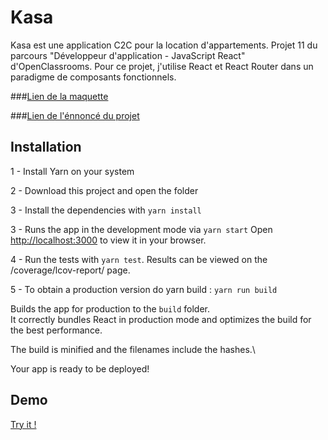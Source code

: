 # Kasa

Kasa est une application C2C pour la location d'appartements. Projet 11 du parcours "Développeur d'application - JavaScript React" d'OpenClassrooms. Pour ce projet, j'utilise React et React Router dans un paradigme de composants fonctionnels.

###[Lien de la maquette](https://www.figma.com/file/bAnXDNqRKCRRP8mY2gcb5p/UI-Design-Kasa-FR?node-id=26%3A79)

###[Lien de l'énnoncé du projet](https://viewscreen.githubusercontent.com/view/pdf?azure_maps_enabled=true&browser=chrome&color_mode=light&commit=491acd296aa06ee89682163899f5ef40ddee1cde&device=unknown_device&enc_url=68747470733a2f2f7261772e67697468756275736572636f6e74656e742e636f6d2f4a796a7953747564696f2f4b6173612d5031312f343931616364323936616130366565383936383231363338393966356566343064646565316364652f4d697373696f6e2e706466&logged_in=true&nwo=JyjyStudio%2FKasa-P11&path=Mission.pdf&platform=windows&repository_id=521975484&repository_type=Repository&version=104#ef71c4b9-787b-4f21-a762-95dd3679afb7)


## Installation

1 - Install Yarn on your system

2 - Download this project and open the folder

3 - Install the dependencies with `yarn install`

3 - Runs the app in the development mode via `yarn start`
Open [http://localhost:3000](http://localhost:3000) to view it in your browser.

4 - Run the tests with `yarn test`. Results can be viewed on the /coverage/lcov-report/ page.

5 - To obtain a production version do yarn build :  `yarn run build`

Builds the app for production to the `build` folder.\
It correctly bundles React in production mode and optimizes the build for the best performance.

The build is minified and the filenames include the hashes.\

Your app is ready to be deployed!

## Demo

[Try it !](https://jyjystudio.github.io/Kasa-P11/)

